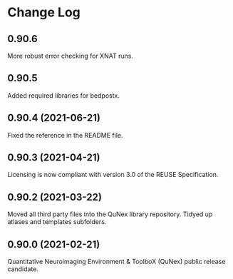 <!--
SPDX-FileCopyrightText: 2021 QuNex development team <https://qunex.yale.edu/>

SPDX-License-Identifier: GPL-3.0-or-later
-->

# Change Log

## 0.90.6

More robust error checking for XNAT runs.

## 0.90.5

Added required libraries for bedpostx.

## 0.90.4 (2021-06-21)

Fixed the reference in the README file.

## 0.90.3 (2021-04-21)

Licensing is now compliant with version 3.0 of the REUSE Specification.

## 0.90.2 (2021-03-22)

Moved all third party files into the QuNex library repository. Tidyed up atlases and templates subfolders.

## 0.90.0 (2021-02-21)

Quantitative Neuroimaging Environment & ToolboX (QuNex) public release candidate.
